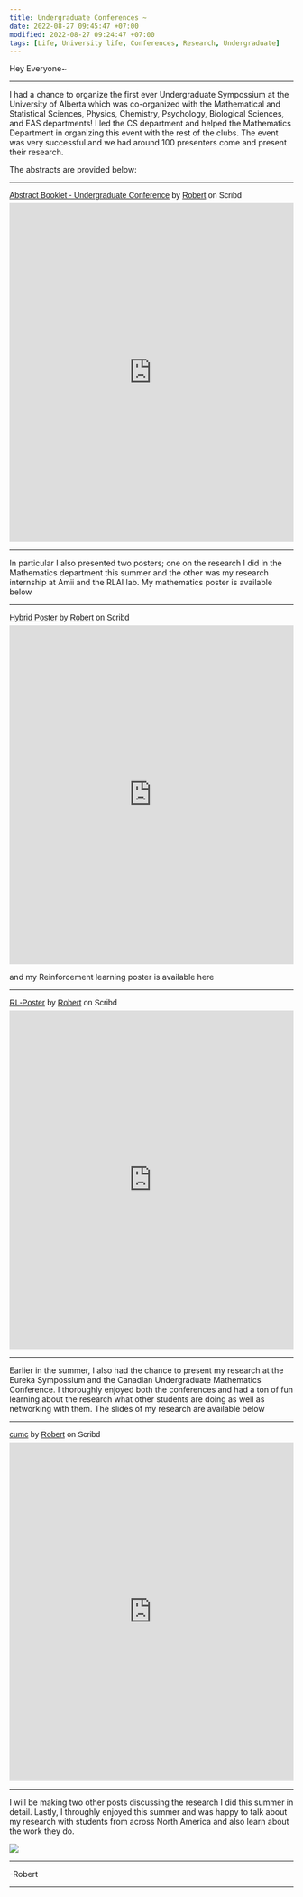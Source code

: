 ```yaml
---
title: Undergraduate Conferences ~
date: 2022-08-27 09:45:47 +07:00
modified: 2022-08-27 09:24:47 +07:00
tags: [Life, University life, Conferences, Research, Undergraduate]
---
```

Hey Everyone~
<hr>
I had a chance to organize the first ever Undergraduate Sympossium at the University of Alberta which was co-organized with the Mathematical and Statistical Sciences, Physics, Chemistry, Psychology, Biological Sciences, and EAS departments! I led the CS department and helped the Mathematics Department in organizing this event with the rest of the clubs. The event was very successful and we had around 100 presenters come and present their research. 

The abstracts are provided below:
<hr>
<p  style=" margin: 12px auto 6px auto; font-family: Helvetica,Arial,Sans-serif; font-style: normal; font-variant: normal; font-weight: normal; font-size: 14px; line-height: normal; font-size-adjust: none; font-stretch: normal; -x-system-font: none; display: block;">   <a title="View Abstract Booklet - Undergraduate Conference on Scribd" href="https://www.scribd.com/document/589606309/Abstract-Booklet-Undergraduate-Conference#from_embed"  style="text-decoration: underline;" >Abstract Booklet - Undergraduate Conference</a> by <a title="View Robert's profile on Scribd" href="https://www.scribd.com/user/302728348/Robert#from_embed"  style="text-decoration: underline;" >Robert</a> on Scribd</p><iframe class="scribd_iframe_embed" title="Abstract Booklet - Undergraduate Conference" src="https://www.scribd.com/embeds/589606309/content?start_page=1&view_mode=scroll&access_key=key-HtzvVfqPZ89dGXTKJZvv" data-auto-height="false" data-aspect-ratio="0.7080062794348508" scrolling="no" id="doc_39071" width="100%" height="600" frameborder="0"></iframe>
<hr>

In particular I also presented two posters; one on the research I did in the Mathematics department this summer and the other was my research internship at Amii and the RLAI lab. My mathematics poster is available below 
<hr>
<p  style=" margin: 12px auto 6px auto; font-family: Helvetica,Arial,Sans-serif; font-style: normal; font-variant: normal; font-weight: normal; font-size: 14px; line-height: normal; font-size-adjust: none; font-stretch: normal; -x-system-font: none; display: block;">   <a title="View Hybrid Poster on Scribd" href="https://www.scribd.com/document/589613666/Hybrid-Poster#from_embed"  style="text-decoration: underline;" >Hybrid Poster</a> by <a title="View Robert's profile on Scribd" href="https://www.scribd.com/user/302728348/Robert#from_embed"  style="text-decoration: underline;" >Robert</a> on Scribd</p><iframe class="scribd_iframe_embed" title="Hybrid Poster" src="https://www.scribd.com/embeds/589613666/content?start_page=1&view_mode=scroll&access_key=key-SR5q4czY1FFOmSleCqwQ" data-auto-height="false" data-aspect-ratio="1.3323485967503692" scrolling="no" id="doc_66378" width="100%" height="600" frameborder="0"></iframe>

and my Reinforcement learning poster is available here
<hr>
<p  style=" margin: 12px auto 6px auto; font-family: Helvetica,Arial,Sans-serif; font-style: normal; font-variant: normal; font-weight: normal; font-size: 14px; line-height: normal; font-size-adjust: none; font-stretch: normal; -x-system-font: none; display: block;">   <a title="View RL-Poster on Scribd" href="https://www.scribd.com/document/589614018/RL-Poster#from_embed"  style="text-decoration: underline;" >RL-Poster</a> by <a title="View Robert's profile on Scribd" href="https://www.scribd.com/user/302728348/Robert#from_embed"  style="text-decoration: underline;" >Robert</a> on Scribd</p><iframe class="scribd_iframe_embed" title="RL-Poster" src="https://www.scribd.com/embeds/589614018/content?start_page=1&view_mode=scroll&access_key=key-NMEo33uUWZJobjEEaLSb" data-auto-height="false" data-aspect-ratio="1.3323485967503692" scrolling="no" id="doc_56430" width="100%" height="600" frameborder="0"></iframe>
<hr>

Earlier in the summer, I also had the chance to present my research at the Eureka Sympossium and the Canadian Undergraduate Mathematics Conference. I thoroughly enjoyed both the conferences and had a ton of fun learning about the research what other students are doing as well as networking with them. The slides of my research are available below
<hr>
<p  style=" margin: 12px auto 6px auto; font-family: Helvetica,Arial,Sans-serif; font-style: normal; font-variant: normal; font-weight: normal; font-size: 14px; line-height: normal; font-size-adjust: none; font-stretch: normal; -x-system-font: none; display: block;">   <a title="View cumc on Scribd" href="https://www.scribd.com/document/589615195/cumc#from_embed"  style="text-decoration: underline;" >cumc</a> by <a title="View Robert's profile on Scribd" href="https://www.scribd.com/user/302728348/Robert#from_embed"  style="text-decoration: underline;" >Robert</a> on Scribd</p><iframe class="scribd_iframe_embed" title="cumc" src="https://www.scribd.com/embeds/589615195/content?start_page=1&view_mode=scroll&access_key=key-s8mAtXdALKnYVzy9wQlm" data-auto-height="false" data-aspect-ratio="1.331360946745562" scrolling="no" id="doc_30341" width="100%" height="600" frameborder="0"></iframe>
<hr>

I will be making two other posts discussing the research I did this summer in detail. Lastly, I throughly enjoyed this summer and was happy to talk about my research with students from across North America and also learn about the work they do.

<img src = "https://cumc.math.ca/2022/images/chalkboard.jpg">

<hr>
-Robert
<hr> 

<div id="wpac-comment"></div>
<script type="text/javascript">
wpac_init = window.wpac_init || [];
wpac_init.push({widget: 'Comment', id: 26271});
(function() {
    if ('WIDGETPACK_LOADED' in window) return;
    WIDGETPACK_LOADED = true;
    var mc = document.createElement('script');
    mc.type = 'text/javascript';
    mc.async = true;
    mc.src = 'https://embed.widgetpack.com/widget.js';
    var s = document.getElementsByTagName('script')[0]; s.parentNode.insertBefore(mc, s.nextSibling);
})();
</script>
